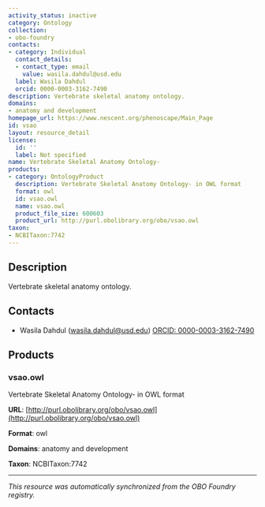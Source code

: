 ```yaml
---
activity_status: inactive
category: Ontology
collection:
- obo-foundry
contacts:
- category: Individual
  contact_details:
  - contact_type: email
    value: wasila.dahdul@usd.edu
  label: Wasila Dahdul
  orcid: 0000-0003-3162-7490
description: Vertebrate skeletal anatomy ontology.
domains:
- anatomy and development
homepage_url: https://www.nescent.org/phenoscape/Main_Page
id: vsao
layout: resource_detail
license:
  id: ''
  label: Not specified
name: Vertebrate Skeletal Anatomy Ontology-
products:
- category: OntologyProduct
  description: Vertebrate Skeletal Anatomy Ontology- in OWL format
  format: owl
  id: vsao.owl
  name: vsao.owl
  product_file_size: 600603
  product_url: http://purl.obolibrary.org/obo/vsao.owl
taxon:
- NCBITaxon:7742
---
```

## Description

Vertebrate skeletal anatomy ontology.

## Contacts

- Wasila Dahdul (wasila.dahdul@usd.edu) [ORCID: 0000-0003-3162-7490](https://orcid.org/0000-0003-3162-7490)

## Products

### vsao.owl

Vertebrate Skeletal Anatomy Ontology- in OWL format

**URL**: [http://purl.obolibrary.org/obo/vsao.owl](http://purl.obolibrary.org/obo/vsao.owl)

**Format**: owl

**Domains**: anatomy and development

**Taxon**: NCBITaxon:7742

---

*This resource was automatically synchronized from the OBO Foundry registry.*